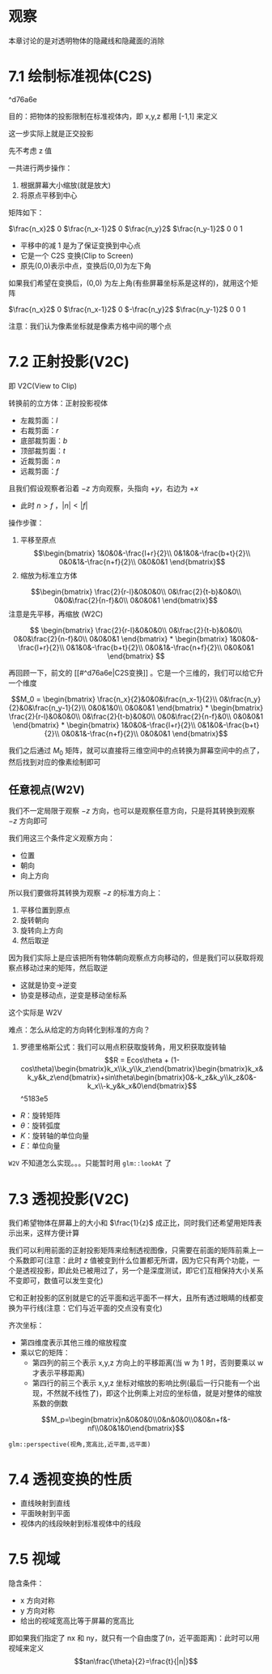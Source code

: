 # 观察

本章讨论的是对透明物体的隐藏线和隐藏面的消除

# 7.1 绘制标准视体(C2S)

^d76a6e

目的：把物体的投影限制在标准视体内，即 x,y,z 都用 \[-1,1] 来定义

这一步实际上就是正交投影

先不考虑 z 值

一共进行两步操作：
1. 根据屏幕大小缩放(就是放大)
2. 将原点平移到中心

矩阵如下：

$\frac{n_x}2$ $0$ $\frac{n_x-1}2$
$0$   $\frac{n_y}2$ $\frac{n_y-1}2$
$0$    $0$     $1$

- 平移中的减 1 是为了保证变换到中心点
- 它是一个 C2S 变换(Clip to Screen)
- 原先(0,0)表示中点，变换后(0,0)为左下角

如果我们希望在变换后，(0,0) 为左上角(有些屏幕坐标系是这样的)，就用这个矩阵

$\frac{n_x}2$ $0$ $\frac{n_x-1}2$
$0$   $-\frac{n_y}2$ $\frac{n_y-1}2$
$0$    $0$     $1$

注意：我们认为像素坐标就是像素方格中间的哪个点

# 7.2 正射投影(V2C)

即 V2C(View to Clip)

转换前的立方体：正射投影视体
- 左裁剪面：$l$
- 右裁剪面：$r$
- 底部裁剪面：$b$
- 顶部裁剪面：$t$
- 近裁剪面：$n$
- 远裁剪面：$f$

且我们假设观察者沿着 $-z$ 方向观察，头指向 $+y$，右边为 $+x$
- 此时 $n>f$ ，$|n|<|f|$

操作步骤：
1. 平移至原点
 $$\begin{bmatrix}
1&0&0&-\frac{l+r}{2}\\
0&1&0&-\frac{b+t}{2}\\
0&0&1&-\frac{n+f}{2}\\
0&0&0&1
\end{bmatrix}$$
2. 缩放为标准立方体

$$\begin{bmatrix}
\frac{2}{r-l}&0&0&0\\
0&\frac{2}{t-b}&0&0\\
0&0&\frac{2}{n-f}&0\\
0&0&0&1
\end{bmatrix}$$ 
注意是先平移，再缩放 (W2C)

$$
\begin{bmatrix}
\frac{2}{r-l}&0&0&0\\
0&\frac{2}{t-b}&0&0\\
0&0&\frac{2}{n-f}&0\\
0&0&0&1
\end{bmatrix}
*
\begin{bmatrix}
1&0&0&-\frac{l+r}{2}\\
0&1&0&-\frac{b+t}{2}\\
0&0&1&-\frac{n+f}{2}\\
0&0&0&1
\end{bmatrix} 
$$

再回顾一下，前文的 [[#^d76a6e|C2S变换]] 。它是一个三维的，我们可以给它升一个维度

$$M_0 = 
\begin{bmatrix}
\frac{n_x}{2}&0&0&\frac{n_x-1}{2}\\
0&\frac{n_y}{2}&0&\frac{n_y-1}{2}\\
0&0&1&0\\
0&0&0&1
\end{bmatrix}
* 
\begin{bmatrix}
\frac{2}{r-l}&0&0&0\\
0&\frac{2}{t-b}&0&0\\
0&0&\frac{2}{n-f}&0\\
0&0&0&1
\end{bmatrix} 
*
\begin{bmatrix}
1&0&0&-\frac{l+r}{2}\\
0&1&0&-\frac{b+t}{2}\\
0&0&1&-\frac{n+f}{2}\\
0&0&0&1
\end{bmatrix}$$

我们之后通过 $M_0$ 矩阵，就可以直接将三维空间中的点转换为屏幕空间中的点了，然后找到对应的像素绘制即可

## 任意视点(W2V)

我们不一定局限于观察 $-z$ 方向，也可以是观察任意方向，只是将其转换到观察 $-z$ 方向即可

我们用这三个条件定义观察方向：
- 位置
- 朝向
- 向上方向

所以我们要做将其转换为观察 $-z$ 的标准方向上：
1. 平移位置到原点
2. 旋转朝向
3. 旋转向上方向
4. 然后取逆

因为我们实际上是应该把所有物体朝向观察点方向移动的，但是我们可以获取将观察点移动过来的矩阵，然后取逆
- 这就是协变->逆变
- 协变是移动点，逆变是移动坐标系

这个实际是 W2V

难点：怎么从给定的方向转化到标准的方向？

1. 罗德里格斯公式：我们可以用点积获取旋转角，用叉积获取旋转轴
$$R = Ecos\theta + (1-cos\theta)\begin{bmatrix}k_x\\k_y\\k_z\end{bmatrix}\begin{bmatrix}k_x&k_y&k_z\end{bmatrix}+sin\theta\begin{bmatrix}0&-k_z&k_y\\k_z&0&-k_x\\-k_y&k_x&0\end{bmatrix}$$ ^5183e5
- $R$：旋转矩阵
- $\theta$：旋转弧度
- $K$：旋转轴的单位向量
- $E$：单位向量

`W2V` 不知道怎么实现。。。只能暂时用 `glm::lookAt` 了

# 7.3 透视投影(V2C)

我们希望物体在屏幕上的大小和 $\frac{1}{z}$ 成正比，同时我们还希望用矩阵表示出来，这样方便计算

我们可以利用前面的正射投影矩阵来绘制透视图像，只需要在前面的矩阵前乘上一个系数即可(注意：此时 $z$ 值被变到什么位置都无所谓，因为它只有两个功能，一个是透视投影，即此处已被用过了，另一个是深度测试，即它们互相保持大小关系不变即可，数值可以发生变化)

它和正射投影的区别就是它的近平面和远平面不一样大，且所有透过眼睛的线都变换为平行线(注意：它们与近平面的交点没有变化)

齐次坐标：
- 第四维度表示其他三维的缩放程度
- 乘以它的矩阵：
	- 第四列的前三个表示 x,y,z 方向上的平移距离(当 w 为 1 时，否则要乘以 w 才表示平移距离)
	- 第四行的前三个表示 x,y,z 坐标对缩放的影响比例(最后一行只能有一个出现，不然就不线性了)，即这个比例乘上对应的坐标值，就是对整体的缩放系数的倒数

$$M_p=\begin{bmatrix}n&0&0&0\\0&n&0&0\\0&0&n+f&-nf\\0&0&1&0\end{bmatrix}$$

`glm::perspective(视角,宽高比,近平面,远平面)`

# 7.4 透视变换的性质

- 直线映射到直线
- 平面映射到平面
- 视体内的线段映射到标准视体中的线段

# 7.5 视域

隐含条件：
- x 方向对称
- y 方向对称
- 给出的视域宽高比等于屏幕的宽高比

即如果我们指定了 nx 和 ny，就只有一个自由度了(n，近平面距离)：此时可以用视域来定义
$$tan\frac{\theta}{2}=\frac{t}{|n|}$$